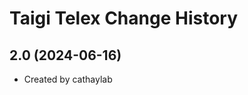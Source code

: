 Taigi Telex Change History
====================

2.0 (2024-06-16)
----------------
* Created by cathaylab
